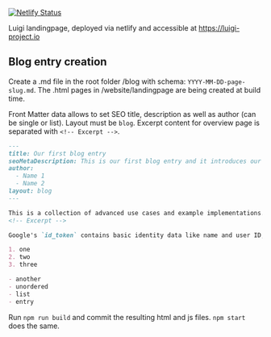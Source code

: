 [![Netlify Status](https://api.netlify.com/api/v1/badges/bc94a377-3681-456e-9318-a915b71038b9/deploy-status)](https://app.netlify.com/sites/dazzling-roentgen-7c50f8/deploys)

Luigi landingpage, deployed via netlify and accessible at https://luigi-project.io


## Blog entry creation

Create a .md file in the root folder /blog with schema: `YYYY-MM-DD-page-slug.md`. The .html pages in /website/landingpage are being created at build time.

Front Matter data allows to set SEO title, description as well as author (can be single or list). Layout must be `blog`.
Excerpt content for overview page is separated with `<!-- Excerpt -->`.

```markdown
---
title: Our first blog entry
seoMetaDescription: This is our first blog entry and it introduces our new blog section.
author:
  - Name 1
  - Name 2
layout: blog
---

This is a collection of advanced use cases and example implementations. If you are new to Luigi, take a look at our [Getting Started](/docs/getting-started.md) section first.
<!-- Excerpt -->

Google's `id_token` contains basic identity data like name and user ID, which allows for this data to be shown in the profile.

1. one
2. two
3. three

- another
- unordered
- list
- entry
```

Run `npm run build` and commit the resulting html and js files. `npm start` does the same.